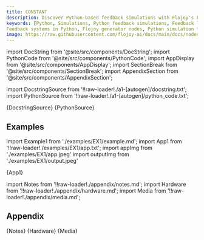 ```yaml
---
title: CONSTANT
description: Discover Python-based feedback simulations with Flojoy's FEEDBACK node. It captures the result of the specified node ID. If the result is not found, it passes the result of the parent node.
keywords: [Python, Simulations, Python feedback simulations, Feedback loop,
Feedback systems in Python, Flojoy generator nodes, Python simulation tools,Feedback modeling examples, Dynamic feedback simulations, Python simulation, Feedback loop generation, Python simulation techniques, Dynamic system modeling in Python.]
image: https://raw.githubusercontent.com/flojoy-ai/docs/main/docs/nodes/GENERATORS/SIMULATIONS/FEEDBACK/examples/EX1/output.jpeg
---
```


[//]: # (Custom component imports)

import DocString from '@site/src/components/DocString';
import PythonCode from '@site/src/components/PythonCode';
import AppDisplay from '@site/src/components/AppDisplay';
import SectionBreak from '@site/src/components/SectionBreak';
import AppendixSection from '@site/src/components/AppendixSection';

[//]: # (Docstring)

import DocstringSource from '!!raw-loader!./a1-[autogen]/docstring.txt';
import PythonSource from '!!raw-loader!./a1-[autogen]/python_code.txt';

<DocString>{DocstringSource}</DocString>
<PythonCode GLink='GENERATORS/SIMULATIONS/FEEDBACK/FEEDBACK.py'>{PythonSource}</PythonCode>

<SectionBreak />

    

[//]: # (Examples)

## Examples

import Example1 from './examples/EX1/example.md';
import App1 from '!!raw-loader!./examples/EX1/app.txt';
import appImg from './examples/EX1/app.jpeg'
import outputImg from './examples/EX1/output.jpeg'



<AppDisplay 
    nodeLabel='FEEDBACK'
    appImg={appImg}
    outputImg={outputImg}
    >
    {App1}
</AppDisplay>

<Example1 />

<SectionBreak />
  
    

[//]: # (Appendix)

import Notes from '!!raw-loader!./appendix/notes.md';
import Hardware from '!!raw-loader!./appendix/hardware.md';
import Media from '!!raw-loader!./appendix/media.md';

## Appendix

<AppendixSection index={0} folderPath='nodes/GENERATORS/SIMULATIONS/FEEDBACK/appendix/'>{Notes}</AppendixSection>
<AppendixSection index={1} folderPath='nodes/GENERATORS/SIMULATIONS/FEEDBACK/appendix/'>{Hardware}</AppendixSection>
<AppendixSection index={2} folderPath='nodes/GENERATORS/SIMULATIONS/FEEDBACK/appendix/'>{Media}</AppendixSection>


